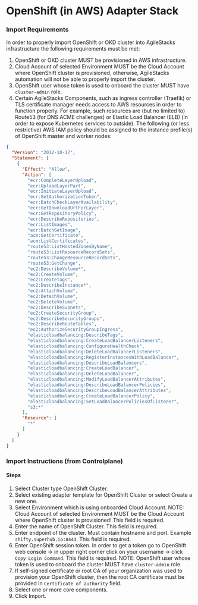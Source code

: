 # OpenShift (in AWS) Adapter Stack

### Import Requirements

In order to properly import OpenShift or OKD cluster into AgileStacks infrastructure the following
requirements must be met:

1. OpenShift or OKD cluster MUST be provisioned in AWS infrastructure.
2. Cloud Account of selected Environment MUST be the Cloud Account where OpenShift cluster is provisioned, otherwise, AgileStacks automation will not be able to properly import the cluster.
3. OpenShift user whose token is used to onboard the cluster MUST have `cluster-admin` role.
4. Certain AgileStacks Components, such as ingress controller (Traefik) or TLS certificate manager needs access to AWS resources in order to function properly. For example, such resources are (but no limited to) Route53 (for DNS ACME challenges) or Elastic Load Balancer (ELB) (in order to expose Kubernetes services to outside). 
The following (or less restrictive) AWS IAM policy should be assigned to the instance profile(s) of OpenShift master and worker nodes:

```json
{
  "Version": "2012-10-17",
  "Statement": [
    {
      "Effect": "Allow",
      "Action": [
        "ecr:CompleteLayerUpload",
        "ecr:UploadLayerPart",
        "ecr:InitiateLayerUpload",
        "ecr:GetAuthorizationToken",
        "ecr:BatchCheckLayerAvailability",
        "ecr:GetDownloadUrlForLayer",
        "ecr:GetRepositoryPolicy",
        "ecr:DescribeRepositories",
        "ecr:ListImages",
        "ecr:BatchGetImage",
        "acm:GetCertificate",
        "acm:ListCertificates",
        "route53:ListHostedZonesByName",
        "route53:ListResourceRecordSets",
        "route53:ChangeResourceRecordSets",
        "route53:GetChange",
        "ec2:DescribeVolume*",
        "ec2:CreateVolume",
        "ec2:CreateTags",
        "ec2:DescribeInstance*",
        "ec2:AttachVolume",
        "ec2:DetachVolume",
        "ec2:DeleteVolume",
        "ec2:DescribeSubnets",
        "ec2:CreateSecurityGroup",
        "ec2:DescribeSecurityGroups",
        "ec2:DescribeRouteTables",
        "ec2:AuthorizeSecurityGroupIngress",        
        "elasticloadbalancing:DescribeTags",
        "elasticloadbalancing:CreateLoadBalancerListeners",
        "elasticloadbalancing:ConfigureHealthCheck",
        "elasticloadbalancing:DeleteLoadBalancerListeners",
        "elasticloadbalancing:RegisterInstancesWithLoadBalancer",
        "elasticloadbalancing:DescribeLoadBalancers",
        "elasticloadbalancing:CreateLoadBalancer",
        "elasticloadbalancing:DeleteLoadBalancer",
        "elasticloadbalancing:ModifyLoadBalancerAttributes",
        "elasticloadbalancing:DescribeLoadBalancerPolicies",
        "elasticloadbalancing:DescribeLoadBalancerAttributes",
        "elasticloadbalancing:CreateLoadBalancerPolicy",
        "elasticloadbalancing:SetLoadBalancerPoliciesOfListener",
        "s3:*"
      ],
      "Resource": [
        "*"
      ]
    }
  ]
}
```

### Import Instructions (from Controlplane)

#### Steps

1. Select Cluster type OpenShift Cluster.
2. Select existing adapter template for OpenShift Cluster or select Create a new one.
3. Select Environment which is using onboarded Cloud Account. NOTE: Cloud Account of selected Environment MUST be the Cloud Account where OpenShift cluster is provisioned! This field is required.
4. Enter the name of OpenShift Cluster. This field is required.
5. Enter endpoint of the cluster. Must contain hostname and port. Example `shifty.superhub.io:8443`. This field is required.
6. Enter OpenShift session token. In order to get a token go to OpenShift web console -> in upper right corner click on your username -> click `Copy Login Command`. This field is required. NOTE: OpenShift user whose token is used to onboard the cluster MUST have `cluster-admin` role.
7. If self-signed certificate or root CA of your organization was used to provision your OpenShift cluster, then the root CA certificate must be provided in `Certificate of authority` field.
8. Select one or more core components.
9. Click Import.
